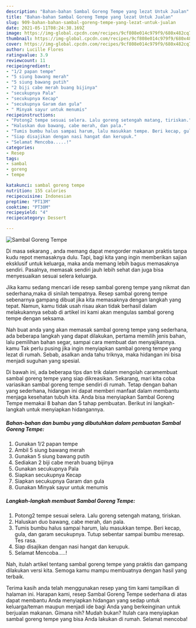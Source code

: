 ```yaml
---
description: "Bahan-bahan Sambal Goreng Tempe yang lezat Untuk Jualan"
title: "Bahan-bahan Sambal Goreng Tempe yang lezat Untuk Jualan"
slug: 909-bahan-bahan-sambal-goreng-tempe-yang-lezat-untuk-jualan
date: 2021-05-11T08:24:38.169Z
image: https://img-global.cpcdn.com/recipes/9cf808e014c979f9/680x482cq70/sambal-goreng-tempe-foto-resep-utama.jpg
thumbnail: https://img-global.cpcdn.com/recipes/9cf808e014c979f9/680x482cq70/sambal-goreng-tempe-foto-resep-utama.jpg
cover: https://img-global.cpcdn.com/recipes/9cf808e014c979f9/680x482cq70/sambal-goreng-tempe-foto-resep-utama.jpg
author: Lucille Flores
ratingvalue: 3.9
reviewcount: 11
recipeingredient:
- "1/2 papan tempe"
- "5 siung bawang merah"
- "5 siung bawang putih"
- "2 biji cabe merah buang bijinya"
- "secukupnya Pala"
- "secukupnya Kecap"
- "secukupnya Garam dan gula"
- " Minyak sayur untuk menumis"
recipeinstructions:
- "Potong2 tempe sesuai selera. Lalu goreng setengah matang, tiriskan."
- "Haluskan duo bawang, cabe merah, dan pala."
- "Tumis bumbu halus sampai harum, lalu masukkan tempe. Beri kecap, gula, dan garam secukupnya. Tutup sebentar sampai bumbu meresap. Tes rasa."
- "Siap disajikan dengan nasi hangat dan kerupuk."
- "Selamat Mencoba.....!"
categories:
- Resep
tags:
- sambal
- goreng
- tempe

katakunci: sambal goreng tempe 
nutrition: 155 calories
recipecuisine: Indonesian
preptime: "PT13M"
cooktime: "PT30M"
recipeyield: "4"
recipecategory: Dessert

---
```



![Sambal Goreng Tempe](https://img-global.cpcdn.com/recipes/9cf808e014c979f9/680x482cq70/sambal-goreng-tempe-foto-resep-utama.jpg)

Di masa  sekarang , anda memang dapat mengorder makanan praktis tanpa kudu repot memasaknya dulu. Tapi, bagi kita yang ingin memberikan sajian eksklusif untuk keluarga, maka anda memang lebih bagus memasaknya sendiri. Pasalnya, memasak sendiri jauh lebih sehat dan juga bisa menyesuaikan sesuai selera keluarga.

Jika kamu sedang mencari ide resep sambal goreng tempe yang nikmat dan sederhana,maka di sinilah tempatnya. Resep sambal goreng tempe  sebenarnya gampang dibuat jika kita memasaknya dengan langkah yang tepat. Namun, kamu tidak usah risau akan tidak berhasil dalam melakukannya 
sebab di artikel ini kami akan mengulas sambal goreng tempe dengan seksama.  



Nah buat anda yang akan memasak sambal goreng tempe yang sederhana, ada beberapa langkah yang dapat dilakukan, pertama memilih jenis bahan, lalu pemilihan bahan segar, sampai cara membuat dan menyajikannya. kamu Tak perlu pusing jika ingin menyiapkan sambal goreng tempe yang lezat di rumah. Sebab, asalkan anda  tahu triknya, maka hidangan ini bisa menjadi suguhan yang spesial.

Di bawah ini, ada beberapa tips dan trik dalam mengolah caramembuat sambal goreng tempe yang siap dikreasikan. Sekarang, mari kita coba variasikan sambal goreng tempe sendiri di rumah. Tetap dengan bahan yang sederhana, hidangan ini dapat memberi manfaat dalam membantu menjaga kesehatan tubuh kita. Anda bisa menyiapkan Sambal Goreng Tempe memakai 8 bahan dan 5 tahap pembuatan. Berikut ini langkah-langkah untuk menyiapkan hidangannya.

<!--inarticleads1-->

##### Bahan-bahan dan bumbu yang dibutuhkan dalam pembuatan Sambal Goreng Tempe:

1. Gunakan 1/2 papan tempe
1. Ambil 5 siung bawang merah
1. Gunakan 5 siung bawang putih
1. Sediakan 2 biji cabe merah buang bijinya
1. Gunakan secukupnya Pala
1. Siapkan secukupnya Kecap
1. Siapkan secukupnya Garam dan gula
1. Gunakan  Minyak sayur untuk menumis




<!--inarticleads2-->

##### Langkah-langkah membuat Sambal Goreng Tempe:

1. Potong2 tempe sesuai selera. Lalu goreng setengah matang, tiriskan.
1. Haluskan duo bawang, cabe merah, dan pala.
1. Tumis bumbu halus sampai harum, lalu masukkan tempe. Beri kecap, gula, dan garam secukupnya. Tutup sebentar sampai bumbu meresap. Tes rasa.
1. Siap disajikan dengan nasi hangat dan kerupuk.
1. Selamat Mencoba.....!




Nah, itulah artikel tentang  sambal goreng tempe  yang praktis dan gampang dilakukan versi kita. Semoga kamu mampu membuatnya dengan hasil yang terbaik. 

Terima kasih anda telah menggunakan resep yang tim kami tampilkan di halaman ini. Harapan kami, resep  Sambal Goreng Tempe sederhana di atas dapat membantu Anda menyiapkan hidangan yang sedap untuk keluarga/teman maupun menjadi ide bagi Anda yang berkeinginan untuk berjualan makanan. Gimana nih? Mudah bukan? Itulah cara menyiapkan sambal goreng tempe yang bisa Anda lakukan di rumah. Selamat mencoba!

